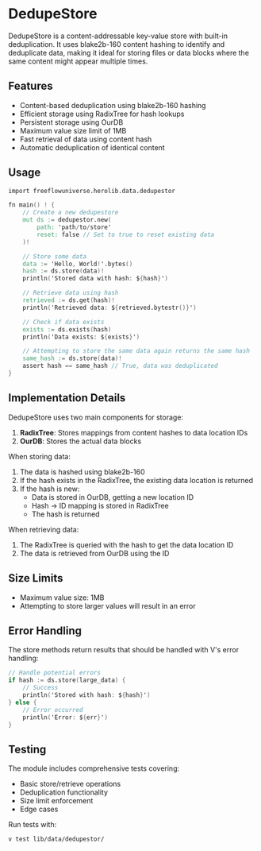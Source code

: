 # DedupeStore

DedupeStore is a content-addressable key-value store with built-in deduplication. It uses blake2b-160 content hashing to identify and deduplicate data, making it ideal for storing files or data blocks where the same content might appear multiple times.

## Features

- Content-based deduplication using blake2b-160 hashing
- Efficient storage using RadixTree for hash lookups
- Persistent storage using OurDB
- Maximum value size limit of 1MB
- Fast retrieval of data using content hash
- Automatic deduplication of identical content

## Usage

```v
import freeflowuniverse.herolib.data.dedupestor

fn main() ! {
    // Create a new dedupestore
    mut ds := dedupestor.new(
        path: 'path/to/store'
        reset: false // Set to true to reset existing data
    )!

    // Store some data
    data := 'Hello, World!'.bytes()
    hash := ds.store(data)!
    println('Stored data with hash: ${hash}')

    // Retrieve data using hash
    retrieved := ds.get(hash)!
    println('Retrieved data: ${retrieved.bytestr()}')

    // Check if data exists
    exists := ds.exists(hash)
    println('Data exists: ${exists}')

    // Attempting to store the same data again returns the same hash
    same_hash := ds.store(data)!
    assert hash == same_hash // True, data was deduplicated
}
```

## Implementation Details

DedupeStore uses two main components for storage:

1. **RadixTree**: Stores mappings from content hashes to data location IDs
2. **OurDB**: Stores the actual data blocks

When storing data:
1. The data is hashed using blake2b-160
2. If the hash exists in the RadixTree, the existing data location is returned
3. If the hash is new:
   - Data is stored in OurDB, getting a new location ID
   - Hash -> ID mapping is stored in RadixTree
   - The hash is returned

When retrieving data:
1. The RadixTree is queried with the hash to get the data location ID
2. The data is retrieved from OurDB using the ID

## Size Limits

- Maximum value size: 1MB
- Attempting to store larger values will result in an error

## Error Handling

The store methods return results that should be handled with V's error handling:

```v
// Handle potential errors
if hash := ds.store(large_data) {
    // Success
    println('Stored with hash: ${hash}')
} else {
    // Error occurred
    println('Error: ${err}')
}
```

## Testing

The module includes comprehensive tests covering:
- Basic store/retrieve operations
- Deduplication functionality
- Size limit enforcement
- Edge cases

Run tests with:
```bash
v test lib/data/dedupestor/

